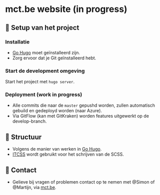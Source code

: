 # mct.be website (in progress)
## 🚀 Setup van het project
### Installatie
- [Go Hugo](https://gohugo.io/getting-started/installing/) moet geïnstalleerd zijn.
- Zorg ervoor dat je Git geïnstalleerd hebt.

### Start de development omgeving
Start het project met ```hugo server```.

### Deployment (work in progress)
- Alle commits die naar de ```master``` gepushd worden, zullen automatisch gebuild en gedeployd worden (naar Azure).
- Via GitFlow (kan met GitKraken) worden features uitgewerkt op de develop-branch.

## 🧱 Structuur
- Volgens de manier van werken in [Go Hugo](https://gohugo.io/getting-started/directory-structure/).
- [ITCSS](https://xfive.co/blog/itcss-scalable-maintainable-css-architecture/) wordt gebruikt voor het schrijven van de SCSS.

## 📮 Contact
- Gelieve bij vragen of problemen contact op te nemen met @Simon of @Martijn, via [mct.be](https://mct.be/contact/).
